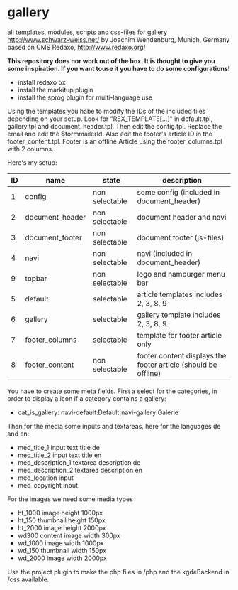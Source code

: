 # gallery

all templates, modules, scripts and css-files for gallery http://www.schwarz-weiss.net/ by Joachim Wendenburg, Munich, Germany
based on CMS Redaxo, http://www.redaxo.org/

**This repository does nor work out of the box. It is thought to give you some inspiration. If you want touse it you have to do some configurations!**

* install redaxo 5x
* install the markitup plugin
* install the sprog plugin for multi-language use

Using the templates you habe to modify the IDs of the included files depending on your setup.
Look for "REX_TEMPLATE[...]" in default.tpl, gallery.tpl and document_header.tpl.
Then edit the config.tpl. Replace the email and edit the $formmailerId. Also edit the footer's article ID in the footer_content.tpl.
Footer is an offline Article using the footer_columns.tpl with 2 columns.

Here's my setup:

ID  | name              | state             | description
--- | ----------------- | ----------------- | ------------
1   | config            | non selectable    | some config (included in document_header)
2   | document_header   | non selectable    | document header and navi
3   | document_footer   | non selectable    | document footer (js-files)
4   | navi              | non selectable    | navi (included in document_header)
9   | topbar            | non selectable    | logo and hamburger menu bar
5   | default           | selectable        | article templates includes 2, 3, 8, 9
6   | gallery           | selectable        | gallery template includes 2, 3, 8, 9
7   | footer_columns    | selectable        | template for footer article only
8   | footer_content    | non selectable    | footer content displays the footer article (should be offline)

You have to create some meta fields. First a select for the categories, in order to display a icon if a category contains a gallery:

* cat_is_gallery: navi-default:Default|navi-gallery:Galerie

Then for the media some inputs and textareas, here for the languages de and en:

* med_title_1 input text title de
* med_title_2  input text title en
* med_description_1 textarea description de
* med_description_2 textarea description en
* med_location input
* med_copyright input

For the images we need some media types

* ht_1000 image height 1000px
* ht_150 thumbnail height 150px
* ht_2000 image height 2000px
* wd300 content image width 300px
* wd_1000 image width 1000px
* wd_150 thumbnail width 150px
* wd_2000 image width 2000px

Use the project plugin to make the php files in /php and the kgdeBackend in /css available.



